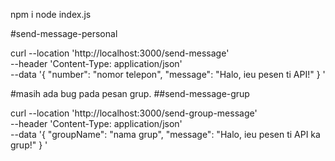 npm i
node index.js

#send-message-personal

curl --location 'http://localhost:3000/send-message' \
--header 'Content-Type: application/json' \
--data '{
    "number": "nomor telepon",
    "message": "Halo, ieu pesen ti API!"
}
'

#masih ada bug pada pesan grup.
##send-message-grup

curl --location 'http://localhost:3000/send-group-message' \
--header 'Content-Type: application/json' \
--data '{
    "groupName": "nama grup",
    "message": "Halo, ieu pesen ti API ka grup!"
}
'
